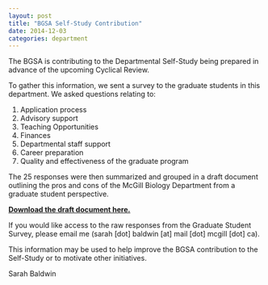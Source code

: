 ```yaml
---
layout: post
title: "BGSA Self-Study Contribution"
date: 2014-12-03
categories: department
---
```


The BGSA is contributing to the Departmental Self-Study being prepared in advance of the upcoming Cyclical Review. 

To gather this information, we sent a survey to the graduate students in this department. We asked questions relating to: 

1. Application process 
2. Advisory support 
3. Teaching Opportunities 
4. Finances 
5. Departmental staff support 
6. Career preparation 
7. Quality and effectiveness of the graduate program 

The 25 responses were then summarized and grouped in a draft document outlining the pros and cons of the McGill Biology Department from a graduate student perspective. 

**[Download the draft document here.](http://mcgillbgsa.com/assets/biodpt_survey_summary.docx)**

If you would like access to the raw responses from the Graduate Student Survey, please email me (sarah [dot] baldwin [at] mail [dot] mcgill [dot] ca).

This information may be used to help improve the BGSA contribution to the Self-Study or to motivate other initiatives.

Sarah Baldwin